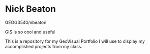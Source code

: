 # Nick Beaton

GEOG3540/nbeaton

GIS is so cool and useful

This is a repository for my GeoVisual Portfolio I will use to display my accomplished projects from my class. 